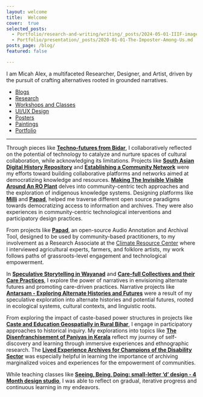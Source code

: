 ```yaml
---
layout: welcome
title:  Welcome
cover:  true
selected_posts:
  - Portfolio/research-and-writing/writing/_posts/2024-05-01-IIIF-images.md
  - Portfolio/presentation/_posts/2020-01-01-The-Imposter-Among-Us.md
posts_page: /blog/
featured: false

---
```


I am Micah Alex, a multifaceted Researcher, Designer, and Artist, driven by the pursuit of crafting alternatives rooted in grounded narratives.
-   [Blogs](https://khattamicah.xyz/blogs/)
-   [Research](https://khattamicah.xyz/research/)
-   [Workshops and Classes](https://khattamicah.xyz/presentation/)
-   [UI/UX Design](https://khattamicah.xyz/ui-ux-design/)
-   [Posters](https://flic.kr/s/aHBqjAGjZW)
-   [Paintings](https://flic.kr/s/aHsmUGp5jR)
-   [Portfolio](https://khattamicah.xyz/portfolio/)

---
Through pieces like [**Techno-futures from Bidar**](https://one.compost.digital/fertile-technofutures-from-bidar/), I collaboratively reflected on the potential of technology to catalyze and nurture spaces of cultural collaboration, while acknowledging its limitations. Projects like [**South Asian Digital History Repository**](https://khattamicah.xyz/portfolio/design/website/2023-02-01-SADHR/) and [**Establishing a Community Network**](https://khattamicah.xyz/portfolio/research/2022-01-01-Establishing-a-Community-Based-Generative-Wifi-Mesh-Network/)  were my efforts toward building collaborative platforms and networks aimed at democratizing knowledge and resources. [**Making The Invisible Visible Around An RO Plant**](https://khattamicah.xyz/portfolio/research/2019-02-01-Making-The-Invisible-Visible-Around-An-RO-Plant/) delves into community-centric tech approaches and the exploration of indigenous knowledge systems. Designing platforms like [**Milli**](https://khattamicah.xyz/portfolio/design/ui-ux%20design/2021-02-01-Milli/) and [**Papad**](https://khattamicah.xyz/portfolio/design/ui-ux%20design/2022-01-01-Papad/), helped me traverse different open source paradigms towards democratizing access to information and archives. They were also experiences in community-centric technological interventions and participatory design practices.

From projects like [**Papad**](https://khattamicah.xyz/portfolio/design/ui-ux%20design/2022-01-01-Papad/), an open-source Audio Annotation and Archival Tool, designed to be used by community-based practitioners, to my involvement as a Research Associate at the [Climate Resource Center](https://khattamicah.xyz/portfolio/presentation/2022-01-01-portfolio-workshops-classes-panels-and-publications/#research-associate-climate-resource-center---2022) where I interviewed agricultural experts, farmers, and folklore artists, my work follows paths of grassroots-level engagement and technological empowerment.

In [**Speculative Storytelling in Wayanad**](https://khattamicah.xyz/portfolio/design/artifact/2021-02-01-Speculative-Storytelling-in-Wayanad/) and [**Care-full Collectives and their Care Practices**](https://khattamicah.xyz/portfolio/research/publication/2020-01-01-Carefull-Collectives-and-their-Care-Practices/), I explore the power of narratives in envisioning alternate futures and promoting care-driven practices. Narrative projects like [**Antarsam - Exploring Alternate Histories and Futures**](https://khattamicah.xyz/portfolio/research/miscellaneous/2019-02-01-Antarsam-Exploring-Alternate-Histories-and-Futures/) were a result of my speculative exploration into alternate histories and potential futures, rooted in ecological systems, cultural contexts, and linguistic roots.

From exploring the impact of caste-based power structures in projects like [**Caste and Education Geospatially in Rural Bihar**](https://khattamicah.xyz/portfolio/research/2019-01-01-Caste-and-Education/), I engage in participatory approaches to historical inquiry. My explorations into topics like [**The Disenfranchisement of Paniyas in Kerala**](https://khattamicah.xyz/portfolio/research/2018-12-01-The-Disenfranchisement-of-Adivasis-in-Kerala/) reflect my journey of self-discovery and learning through immersive experiences and ethnographic research. The [**Lived Experience Archives for Champions of the Disability Sector**](https://khattamicah.xyz/portfolio/research/2022-02-20-EnableIndia-LE/) was especially helpful in learning the importance of archiving marginalized voices and experiences for the empowerment of communities.

While teaching classes like [**Seeing, Being, Doing: small-letter ‘d’ design - 4 Month design studio**](https://khattamicah.xyz/portfolio/presentation/teaching/2022-12-01-Facilitating-a-Design-Studio-Overview), I was able to reflect on gradual, iterative progress and continuous learning in my endeavors.